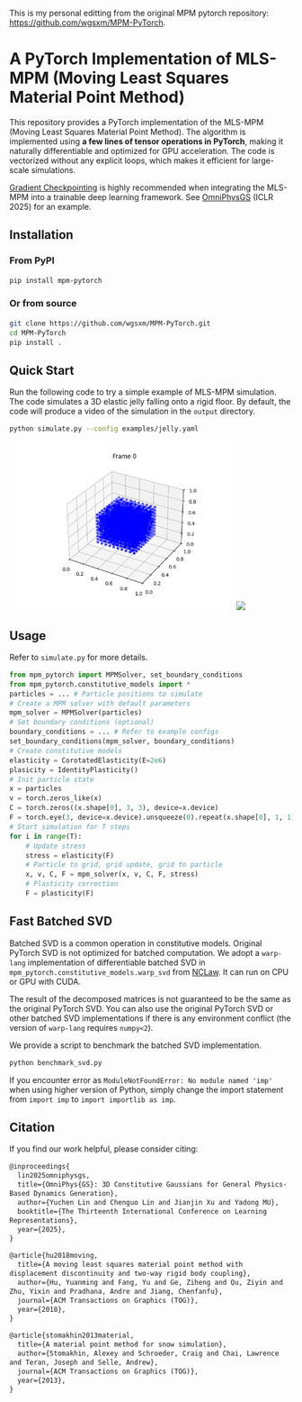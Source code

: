 This is my personal editting from the original MPM pytorch repository: https://github.com/wgsxm/MPM-PyTorch. 

# A PyTorch Implementation of MLS-MPM (Moving Least Squares Material Point Method)
This repository provides a PyTorch implementation of the MLS-MPM (Moving Least Squares Material Point Method). The algorithm is implemented using **a few lines of tensor operations in PyTorch**, making it naturally differentiable and optimized for GPU acceleration. 
The code is vectorized without any explicit loops, which makes it efficient for large-scale simulations. 

[Gradient Checkpointing](https://pytorch.org/docs/stable/checkpoint.html) is highly recommended when integrating the MLS-MPM into a trainable deep learning framework. See [OmniPhysGS](https://github.com/wgsxm/omniphysgs) (ICLR 2025) for an example. 
## Installation
### From PyPI
```bash
pip install mpm-pytorch
```
### Or from source
```bash
git clone https://github.com/wgsxm/MPM-PyTorch.git
cd MPM-PyTorch
pip install .
```
## Quick Start
Run the following code to try a simple example of MLS-MPM simulation. The code simulates a 3D elastic jelly falling onto a rigid floor. By default, the code will produce a video of the simulation in the `output` directory.
```bash
python simulate.py --config examples/jelly.yaml
```
<img src="assets/jelly.gif" width=400> <img src="assets/sand.gif" width=400> 

## Usage
Refer to `simulate.py` for more details. 
```python
from mpm_pytorch import MPMSolver, set_boundary_conditions
from mpm_pytorch.constitutive_models import *
particles = ... # Particle positions to simulate
# Create a MPM solver with default parameters
mpm_solver = MPMSolver(particles)
# Set boundary conditions (optional)
boundary_conditions = ... # Refer to example configs
set_boundary_conditions(mpm_solver, boundary_conditions)
# Create constitutive models
elasticity = CorotatedElasticity(E=2e6)
plasicity = IdentityPlasticity()
# Init particle state
x = particles
v = torch.zeros_like(x)
C = torch.zeros((x.shape[0], 3, 3), device=x.device)
F = torch.eye(3, device=x.device).unsqueeze(0).repeat(x.shape[0], 1, 1)
# Start simulation for T steps
for i in range(T):
    # Update stress
    stress = elasticity(F)
    # Particle to grid, grid update, grid to particle
    x, v, C, F = mpm_solver(x, v, C, F, stress)
    # Plasticity correction
    F = plasticity(F)
```

## Fast Batched SVD
Batched SVD is a common operation in constitutive models. Original PyTorch SVD is not optimized for batched computation. We adopt a `warp-lang` implementation of differentiable batched SVD in `mpm_pytorch.constitutive_models.warp_svd` from [NCLaw](https://github.com/PingchuanMa/NCLaw/tree/main/nclaw/warp). It can run on CPU or GPU with CUDA. 

The result of the decomposed matrices is not guaranteed to be the same as the original PyTorch SVD. You can also use the original PyTorch SVD or other batched SVD implementations if there is any environment conflict (the version of `warp-lang` requires `numpy<2`). 

We provide a script to benchmark the batched SVD implementation. 
```bash
python benchmark_svd.py
```
If you encounter error as `ModuleNotFoundError: No module named 'imp'` when using higher version of Python, simply change the import statement from `import imp` to `import importlib as imp`. 

## Citation
If you find our work helpful, please consider citing:
```
@inproceedings{
  lin2025omniphysgs,
  title={OmniPhys{GS}: 3D Constitutive Gaussians for General Physics-Based Dynamics Generation},
  author={Yuchen Lin and Chenguo Lin and Jianjin Xu and Yadong MU},
  booktitle={The Thirteenth International Conference on Learning Representations},
  year={2025},
}
```
```
@article{hu2018moving,
  title={A moving least squares material point method with displacement discontinuity and two-way rigid body coupling},
  author={Hu, Yuanming and Fang, Yu and Ge, Ziheng and Qu, Ziyin and Zhu, Yixin and Pradhana, Andre and Jiang, Chenfanfu},
  journal={ACM Transactions on Graphics (TOG)},
  year={2018},
}
```
```
@article{stomakhin2013material,
  title={A material point method for snow simulation},
  author={Stomakhin, Alexey and Schroeder, Craig and Chai, Lawrence and Teran, Joseph and Selle, Andrew},
  journal={ACM Transactions on Graphics (TOG)},
  year={2013},
}
```
